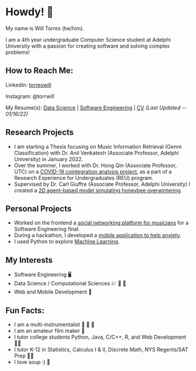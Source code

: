 # Howdy! :cowboy_hat_face:

My name is Will Torres (he/him). 

I am a 4th year undergraduate Computer Science student at Adelphi University with a passion for creating software and solving complex problems!

## How to Reach Me:
LinkedIn: [torreswill](https://www.linkedin.com/in/torreswill)

Instagram: @torrwill

My Resume(s): [Data Science](https://github.com/torrwill/torrwill/blob/main/resume/Will%20Torres%2C%20Resume.pdf) 
| [Software Engineering](https://github.com/torrwill/torrwill/blob/main/resume/Will%20Torres%20Resume.pdf) | [CV](https://github.com/torrwill/torrwill/blob/main/resume/Will-Torres-CV.pdf) *(Last Updated -- 01/16/22)*

## Research Projects
- I am starting a Thesis focusing on Music Information Retrieval (Genre Classification) with Dr. Anil Venkatesh (Associate Professor, Adelphi University) in January 2022.
- Over the summer, I worked with Dr. Hong Qin (Associate Professor, UTC) on a [COVID-19 cointegration analysis project](https://github.com/torrwill/COVID19-Cointegration), as a part of a Research Experience for Undergraduates (REU) program.
- Supervised by Dr. Carl Giuffre (Associate Professor, Adelphi University) I created a [2D agent-based model simulating honeybee overwintering](https://github.com/torrwill/ABM-Honey-Bee-Overwintering).

## Personal Projects
- Worked on the frontend a [social networking platform for musicians](https://github.com/torrwill/GigFindr-Software-Eng) for a Software Engineering final.
- During a hackathon, I developed a [mobile application to help anxiety](https://github.com/torrwill/Take10).
- I used Python to explore [Machine Learning](https://github.com/torrwill/KNN-Genre-Classifier).

## My Interests
- Software Engineering :desktop_computer:
- Data Science / Computational Sciences :chart: :dna: :microscope:
- Web and Mobile Development :iphone:

## Fun Facts: 
- I am a multi-instrumentalist :guitar: :drum: :musical_keyboard:
- I am an amateur film maker :movie_camera:
- I tutor college students Python, Java, C/C++, R, and Web Development :man_teacher:
- I tutor K-12 in Statistics, Calculus I & II, Discrete Math, NYS Regents/SAT Prep :man_teacher:
- I love soup :) :bowl_with_spoon:
